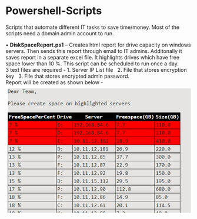 # Powershell-Scripts
Scripts that automate different IT tasks to save time/money. Most of the scripts need a domain admin account to run. 

•	**DiskSpaceReport.ps1**  –  Creates html report for drive capacity on windows servers. Then sends this report through email to IT admins. Additonally it saves report in a separate excel file. It highlights drives which have free space lower than 10 %. This script can be scheduled to run once a day.  
3 text files are required - 1. Server IP List file   &nbsp;&nbsp;2. File that stores encryption key    &nbsp;&nbsp;3. File that stores encrypted admin password. <br /> Report will be created as shown below - 
<br />
![DiskSpaceReport](images/DiskSpaceReport.png)
